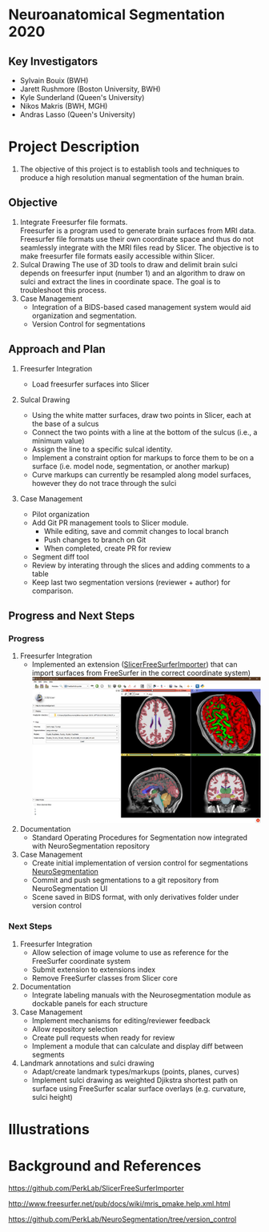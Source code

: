 # Neuroanatomical Segmentation 2020

## Key Investigators

- Sylvain Bouix (BWH)
- Jarett Rushmore (Boston University, BWH)
- Kyle Sunderland (Queen's University)
- Nikos Makris (BWH, MGH)
- Andras Lasso (Queen's University)

# Project Description

1.  The objective of this project is to establish tools and techniques to produce a high resolution manual segmentation of the human brain.

## Objective

<!-- Describe here WHAT you would like to achieve (what you will have as end result). -->

1. Integrate Freesurfer file formats.  
    Freesurfer is a program used to generate brain surfaces from MRI data.  Freesurfer file formats use their own coordinate space and thus do not seamlessly integrate with the MRI files read by Slicer.  The objective is to make freesurfer file formats easily accessible within Slicer.
2. Sulcal Drawing
The use of 3D tools to draw and delimit brain sulci depends on freesurfer input (number 1) and an algorithm to draw on sulci and extract the lines in coordinate space.  The goal is to troubleshoot this process.
3. Case Management
    - Integration of a BIDS-based cased management system would aid organization and segmentation.
    - Version Control for segmentations

## Approach and Plan
<!-- Describe here HOW you would like to achieve the objectives stated above. -->
1. Freesurfer Integration
    - Load freesurfer surfaces into Slicer

1.  Sulcal Drawing
    - Using the white matter surfaces, draw two points in Slicer, each at the base of a sulcus
    - Connect the two points with a line at the bottom of the sulcus (i.e., a minimum value)
    - Assign the line to a specific sulcal identity.
    - Implement a constraint option for markups to force them to be on a surface (i.e. model node, segmentation, or another markup)
    - Curve markups can currently be resampled along model surfaces, however they do not trace through the sulci

1. Case Management
    - Pilot organization
    - Add Git PR management tools to Slicer module.
      - While editing, save and commit changes to local branch
      - Push changes to branch on Git
      - When completed, create PR for review
    - Segment diff tool
    - Review by interating through the slices and adding comments to a table
    - Keep last two segmentation versions (reviewer + author) for comparison.

## Progress and Next Steps

### Progress
1. Freesurfer Integration
    - Implemented an extension ([SlicerFreeSurferImporter](https://github.com/PerkLab/SlicerFreeSurferImporter)) that can import surfaces from FreeSurfer in the correct coordinate system)
    ![FreeSurfer](SlicerFreesurfer.png)
1. Documentation
    - Standard Operating Procedures for Segmentation now integrated with NeuroSegmentation repository
1. Case Management
    - Create initial implementation of version control for segmentations [NeuroSegmentation](https://github.com/PerkLab/NeuroSegmentation)
    - Commit and push segmentations to a git repository from NeuroSegmentation UI
    - Scene saved in BIDS format, with only derivatives folder under version control

### Next Steps
1. Freesurfer Integration
    - Allow selection of image volume to use as reference for the FreeSurfer coordinate system
    - Submit extension to extensions index
    - Remove FreeSurfer classes from Slicer core
1. Documentation
    - Integrate labeling manuals with the Neurosegmentation module as dockable panels for each structure 
1. Case Management
    - Implement mechanisms for editing/reviewer feedback
    - Allow repository selection
    - Create pull requests when ready for review
    - Implement a module that can calculate and display diff between segments
1. Landmark annotations and sulci drawing
    - Adapt/create landmark types/markups (points, planes, curves)
    - Implement sulci drawing as weighted Djikstra shortest path on surface using FreeSurfer scalar surface overlays (e.g. curvature, sulci height)

# Illustrations

# Background and References

https://github.com/PerkLab/SlicerFreeSurferImporter

http://www.freesurfer.net/pub/docs/wiki/mris_pmake.help.xml.html

https://github.com/PerkLab/NeuroSegmentation/tree/version_control

